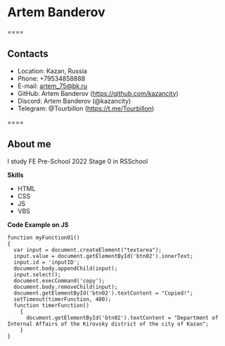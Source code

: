 # Artem Banderov

====
## Contacts
- Location: Kazan, Russia
- Phone: +79534858888
- E-mail: artem_75@bk.ru
- GitHub: Artem Banderov (https://github.com/kazancity)
- Discord: Artem Banderov (@kazancity)
- Telegram: @Tourbillon (https://t.me/Tourbillon)

====
## About me

I study FE Pre-School 2022 Stage 0 in RSSchool

**Skills**
- HTML
- CSS
- JS
- VBS

**Code Example on JS**
```
function myFunction01()
{
  var input = document.createElement("textarea");
  input.value = document.getElementById('btn02').innerText;
  input.id = 'inputID';
  document.body.appendChild(input);
  input.select();
  document.execCommand('copy');
  document.body.removeChild(input);
  document.getElementById('btn02').textContent = "Copied!";
  setTimeout(timerFunction, 400);
  function timerFunction() 
    {
      document.getElementById('btn02').textContent = "Department of Internal Affairs of the Kirovsky district of the city of Kazan";
    }
}
```